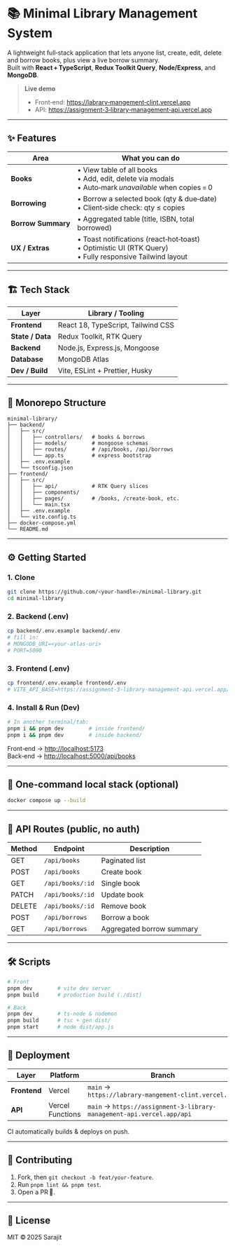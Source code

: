 # 📚 Minimal Library Management System

A lightweight full‑stack application that lets anyone list, create, edit, delete and borrow books, plus view a live borrow summary.  
Built with **React + TypeScript**, **Redux Toolkit Query**, **Node/Express**, and **MongoDB**.

> **Live demo**  
> - Front‑end: <https://labrary‑mangement‑clint.vercel.app>  
> - API: <https://assignment‑3‑library‑management‑api.vercel.app>

---

## ✨ Features

| Area | What you can do |
|------|-----------------|
| **Books** | • View table of all books<br>• Add, edit, delete via modals<br>• Auto‑mark _unavailable_ when copies = 0 |
| **Borrowing** | • Borrow a selected book (qty & due‑date)<br>• Client‑side check: qty ≤ copies |
| **Borrow Summary** | • Aggregated table (title, ISBN, total borrowed) |
| **UX / Extras** | • Toast notifications (react‑hot‑toast)<br>• Optimistic UI (RTK Query)<br>• Fully responsive Tailwind layout |

---

## 🏗️ Tech Stack

| Layer | Library / Tooling |
|-------|-------------------|
| **Frontend** | React 18, TypeScript, Tailwind CSS |
| **State / Data** | Redux Toolkit, RTK Query |
| **Backend** | Node.js, Express.js, Mongoose |
| **Database** | MongoDB Atlas |
| **Dev / Build** | Vite, ESLint + Prettier, Husky |

---

## 📂 Monorepo Structure

```
minimal‑library/
├── backend/
│   ├── src/
│   │   ├── controllers/   # books & borrows
│   │   ├── models/        # mongoose schemas
│   │   ├── routes/        # /api/books, /api/borrows
│   │   └── app.ts         # express bootstrap
│   ├── .env.example
│   └── tsconfig.json
├── frontend/
│   ├── src/
│   │   ├── api/           # RTK Query slices
│   │   ├── components/
│   │   ├── pages/         # /books, /create‑book, etc.
│   │   └── main.tsx
│   ├── .env.example
│   └── vite.config.ts
├── docker-compose.yml
└── README.md
```

---

## ⚙️  Getting Started

### 1. Clone

```bash
git clone https://github.com/<your‑handle>/minimal‑library.git
cd minimal‑library
```

### 2. Backend (.env)

```bash
cp backend/.env.example backend/.env
# fill in:
# MONGODB_URI=<your‑atlas‑uri>
# PORT=5000
```

### 3. Frontend (.env)

```bash
cp frontend/.env.example frontend/.env
# VITE_API_BASE=https://assignment-3-library-management-api.vercel.app/api
```

### 4. Install & Run (Dev)

```bash
# In another terminal/tab:
pnpm i && pnpm dev        # inside frontend/
pnpm i && pnpm dev        # inside backend/
```

Front‑end → <http://localhost:5173>  
Back‑end  → <http://localhost:5000/api/books>

---

## 🐳  One‑command local stack (optional)

```bash
docker compose up --build
```

---

## 🔌  API Routes (public, no auth)

| Method | Endpoint | Description |
|--------|----------|-------------|
| GET    | `/api/books`           | Paginated list |
| POST   | `/api/books`           | Create book |
| GET    | `/api/books/:id`       | Single book |
| PATCH  | `/api/books/:id`       | Update book |
| DELETE | `/api/books/:id`       | Remove book |
| POST   | `/api/borrows`         | Borrow a book |
| GET    | `/api/borrows` | Aggregated borrow summary |

---

## 🛠️  Scripts

```bash
# Front
pnpm dev        # vite dev server
pnpm build      # production build (./dist)

# Back
pnpm dev        # ts‑node & nodemon
pnpm build      # tsc + gen dist/
pnpm start      # node dist/app.js
```

---

## 🚀  Deployment

| Layer | Platform | Branch |
|-------|----------|--------|
| **Frontend** | Vercel | `main` → `https://labrary‑mangement‑clint.vercel.app` |
| **API** | Vercel Functions | `main` → `https://assignment‑3-library-management-api.vercel.app/api` |

CI automatically builds & deploys on push.

---

## 👥  Contributing

1. Fork, then `git checkout -b feat/your-feature`.
2. Run `pnpm lint && pnpm test`.
3. Open a PR 🚀.

---

## 📝  License

MIT © 2025 Sarajit